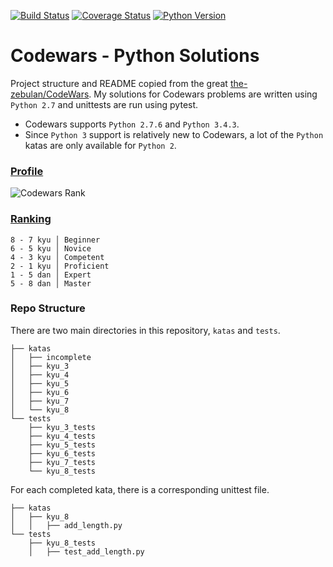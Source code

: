 [![Build Status](https://travis-ci.org/simonporter007/codewars-python-solutions.svg?branch=master)](https://travis-ci.org/simonporter007/codewars-python-solutions)
[![Coverage Status](https://coveralls.io/repos/github/simonporter007/codewars-python-solutions/badge.svg?branch=master)](https://coveralls.io/github/simonporter007/codewars-python-solutions?branch=master)
[![Python Version](https://img.shields.io/badge/python-2.7-blue.svg)]()

# Codewars - Python Solutions

Project structure and README copied from the great [the-zebulan/CodeWars](https://github.com/the-zebulan/CodeWars).
My solutions for Codewars problems are written using `Python 2.7` and unittests are run using pytest.

- Codewars supports `Python 2.7.6` and `Python 3.4.3`.
- Since `Python 3` support is relatively new to Codewars, a lot of the `Python` katas are only available for `Python 2`.

### [Profile](http://www.codewars.com/users/simonporter007)

![Codewars Rank](https://www.codewars.com/users/simonporter007/badges/large)

### [Ranking](http://www.codewars.com/about)

```
8 - 7 kyu │ Beginner
6 - 5 kyu │ Novice
4 - 3 kyu │ Competent
2 - 1 kyu │ Proficient
1 - 5 dan │ Expert
5 - 8 dan │ Master
```

### Repo Structure

There are two main directories in this repository, `katas` and `tests`.

```
├── katas
│   ├── incomplete
│   ├── kyu_3
│   ├── kyu_4
│   ├── kyu_5
│   ├── kyu_6
│   ├── kyu_7
│   └── kyu_8
└── tests
    ├── kyu_3_tests
    ├── kyu_4_tests
    ├── kyu_5_tests
    ├── kyu_6_tests
    ├── kyu_7_tests
    └── kyu_8_tests
```

For each completed kata, there is a corresponding unittest file.

```
├── katas
│   ├── kyu_8
│   │   ├── add_length.py
└── tests
    ├── kyu_8_tests
    │   ├── test_add_length.py
```
